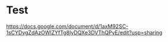# Test
https://docs.google.com/document/d/1axM92SC-1sCYDvgZdAzOWlZYfTg8IyDQXe3DVThQPyE/edit?usp=sharing
